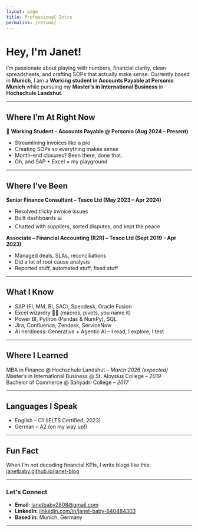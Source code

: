 ```yaml
---
layout: page
title: Professional Intro
permalink: /resume/
---
```


# Hey, I'm Janet!

I’m passionate about playing with numbers, financial clarity, clean spreadsheets, and crafting SOPs that actually make sense. Currently based in **Munich**, I am a **Working student in Accounts Payable at Personio Munich** while pursuing my **Master’s in International Business** in **Hochschule Landshut**.

---

## Where I’m At Right Now

💼 **Working Student – Accounts Payable @ Personio (Aug 2024 – Present)**  
- Streamlining invoices like a pro  
- Creating SOPs so everything makes sense  
- Month-end closures? Been there, done that.  
- Oh, and SAP + Excel = my playground  

---

## Where I’ve Been

**Senior Finance Consultant – Tesco Ltd (May 2023 – Apr 2024)**  
- Resolved tricky invoice issues  
- Built dashboards 📊  
- Chatted with suppliers, sorted disputes, and kept the peace  

**Associate – Financial Accounting (R2R) – Tesco Ltd (Sept 2019 – Apr 2023)**  
- Managed deals, SLAs, reconciliations  
- Did a lot of root cause analysis  
- Reported stuff, automated stuff, fixed stuff  

---

## What I Know

- SAP (FI, MM, BI, SAC), Spendesk, Oracle Fusion  
- Excel wizardry 🧙‍♀️ (macros, pivots, you name it)  
- Power BI, Python (Pandas & NumPy), SQL  
- Jira, Confluence, Zendesk, ServiceNow  
- AI nerdiness: Generative + Agentic AI – I read, I explore, I test

---

## Where I Learned

MBA in Finance @ Hochschule Landshut – *March 2026 (expected)*  
Master’s in International Business @ St. Aloysius College – *2019*  
Bachelor of Commerce @ Sahyadri College – *2017*  

---

## Languages I Speak

- English – C1 (IELTS Certified, 2023)  
- German – A2 (on my way up!)  

---

## Fun Fact

When I’m not decoding financial KPIs, I write blogs like this:  
[janetbaby.github.io/janet-blog](https://janetbaby.github.io/janet-blog)

---

### Let's Connect

- **Email**: janetbaby2808@gmail.com  
- **LinkedIn**: [linkedin.com/in/janet-baby-640484303](https://www.linkedin.com/in/janet-baby-640484303)  
- **Based in**: Munich, Germany  

---
